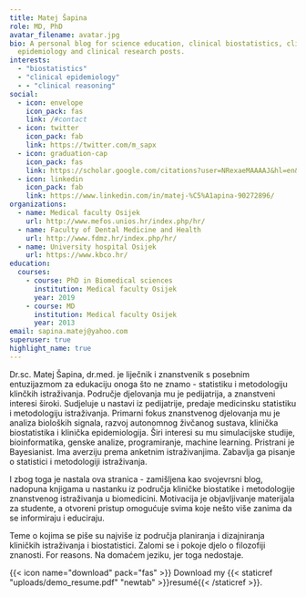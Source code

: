 ```yaml
---
title: Matej Šapina
role: MD, PhD
avatar_filename: avatar.jpg
bio: A personal blog for science education, clinical biostatistics, clinical
  epidemiology and clinical research posts.
interests:
  - "biostatistics"
  - "clinical epidemiology"
  - - "clinical reasoning"
social:
  - icon: envelope
    icon_pack: fas
    link: /#contact
  - icon: twitter
    icon_pack: fab
    link: https://twitter.com/m_sapx
  - icon: graduation-cap
    icon_pack: fas
    link: https://scholar.google.com/citations?user=NRexaeMAAAAJ&hl=en&oi=ao
  - icon: linkedin
    icon_pack: fab
    link: https://www.linkedin.com/in/matej-%C5%A1apina-90272896/
organizations:
  - name: Medical faculty Osijek
    url: http://www.mefos.unios.hr/index.php/hr/
  - name: Faculty of Dental Medicine and Health
    url: http://www.fdmz.hr/index.php/hr/
  - name: University hospital Osijek
    url: https://www.kbco.hr/
education:
  courses:
    - course: PhD in Biomedical sciences
      institution: Medical faculty Osijek
      year: 2019
    - course: MD
      institution: Medical faculty Osijek
      year: 2013
email: sapina.matej@yahoo.com
superuser: true
highlight_name: true
---
```


Dr.sc. Matej Šapina, dr.med. je liječnik i znanstvenik s posebnim entuzijazmom za edukaciju onoga što ne znamo - statistiku i metodologiju klinčkih istraživanja. Područje djelovanja mu je pedijatrija, a znanstveni interesi široki. Sudjeluje u nastavi iz pedijatrije, predaje medicinsku statistiku i metodologiju istraživanja. Primarni fokus znanstvenog djelovanja mu je analiza bioloških signala, razvoj autonomnog živčanog sustava, klinička biostatistika i klinička epidemiologija. Širi interesi su mu simulacijske studije, bioinformatika, genske analize, programiranje, machine learning. Pristrani je Bayesianist. Ima averziju prema anketnim istraživanjima. Zabavlja ga pisanje o statistici i metodologiji istraživanja. 

I zbog toga je nastala ova stranica - zamišljena kao svojevrsni blog, nadopuna knjigama u nastanku iz područja kliničke biostatike i metodologije znanstvenog istraživanja u biomedicini. Motivacija je objavljivanje materijala za studente, a otvoreni pristup omogućuje svima koje nešto više zanima da se informiraju i educiraju. 

Teme o kojima se piše su najviše iz područja planiranja i dizajniranja kliničkih istraživanja i biostatistici. Zalomi se i pokoje djelo o filozofiji znanosti. For reasons. Na domaćem jeziku, jer toga nedostaje.

{{< icon name="download" pack="fas" >}} Download my {{< staticref "uploads/demo_resume.pdf" "newtab" >}}resumé{{< /staticref >}}.
